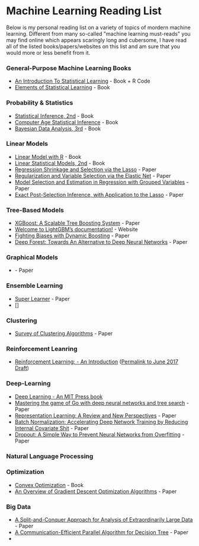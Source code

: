 # Machine Learning Reading List
Below is my personal reading list on a variety of topics of mordern machine learning. Different from many so-called "machine learning must-reads" you may find online which appears scaringly long and cubersome, I have read all of the listed books/papers/websites on this list and am sure that you would more or less benefit from it.

### General-Purpose Machine Learning Books

* [An Introduction To Statistical Learning](http://www-bcf.usc.edu/~gareth/ISL/) - Book + R Code
* [Elements of Statistical Learning](http://web.stanford.edu/~hastie/ElemStatLearn/) - Book

### Probability & Statistics

* [Statistical Inference, 2nd](https://www.amazon.com/Statistical-Inference-George-Casella/dp/0534243126) - Book
* [Computer Age Statistical Inference](https://web.stanford.edu/~hastie/CASI_files/PDF/casi.pdf) - Book
* [Bayesian Data Analysis, 3rd](https://www.amazon.com/Bayesian-Analysis-Chapman-Statistical-Science/dp/1439840954) - Book

### Linear Models

* [Linear Model with R](http://www.utstat.toronto.edu/~brunner/books/LinearModelsWithR.pdf) - Book
* [Linear Statistical Models, 2nd](https://www.amazon.com/Linear-Statistical-Models-James-Stapleton/dp/0470231467) - Book
* [Regression Shrinkage and Selection via the Lasso](https://statweb.stanford.edu/~tibs/lasso/lasso.pdf) - Paper
* [Regularization and Variable Selection via the Elastic Net](https://web.stanford.edu/~hastie/Papers/B67.2%20(2005)%20301-320%20Zou%20&%20Hastie.pdf) - Paper
* [Model Selection and Estimation in Regression with Grouped Variables](http://citeseerx.ist.psu.edu/viewdoc/download?doi=10.1.1.366.4278&rep=rep1&type=pdf) - Paper
* [Exact Post-Selection Inference, with Application to the Lasso](https://arxiv.org/abs/1311.6238.pdf) - Paper

### Tree-Based Models

* [XGBoost: A Scalable Tree Boosting System]() - Paper
* [Welcome to LightGBM’s documentation!](https://lightgbm.readthedocs.io/en/latest/) - Website
* [Fighting Biases with Dynamic Boosting](https://arxiv.org/pdf/1706.09516.pdf) - Paper
* [Deep Forest: Towards An Alternative to Deep Neural Networks]() - Paper

### Graphical Models

* []() - Paper

### Ensemble Learning

* [Super Learner](http://biostats.bepress.com/cgi/viewcontent.cgi?article=1226&context=ucbbiostat) - Paper
* []

### Clustering
* [Survey of Clustering Algorithms](http://citeseerx.ist.psu.edu/viewdoc/download?doi=10.1.1.318.2219&rep=rep1&type=pdf) - Paper

### Reinforcement Leanring

* [Reinforcement Learning: - An Introduction](http://incompleteideas.net/sutton/book/the-book-2nd.html) ([Permalink to June 2017 Draft](https://perma.cc/6ZMM-YM47))

### Deep-Learning

* [Deep Learning - An MIT Press book](http://www.deeplearningbook.org/)
* [Mastering the game of Go with deep neural networks and tree search](https://gogameguru.com/i/2016/03/deepmind-mastering-go.pdf) - Paper
* [Representation Learning: A Review and New Perspectives](https://arxiv.org/pdf/1206.5538.pdf) - Paper
* [Batch Normalization: Accelerating Deep Network Training by Reducing Internal Covariate Shit](https://arxiv.org/pdf/1502.03167v3.pdf) - Paper
* [Dropout: A Simple Way to Prevent Neural Networks from Overfitting](https://www.cs.toronto.edu/~hinton/absps/JMLRdropout.pdf) - Paper

### Natural Language Processing


### Optimization

* [Convex Optimization](http://web.stanford.edu/~boyd/cvxbook/bv_cvxbook.pdf) - Book
* [An Overview of Gradient Descent Optimization Algorithms](https://arxiv.org/pdf/1609.04747.pdf) - Paper

### Big Data

* [A Split-and-Conquer Approach for Analysis of Extraordinarily Large Data]() - Paper
* [A Communication-Efficient Parallel Algorithm for Decision Tree]() - Paper
* 
